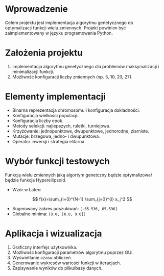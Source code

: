 # Wprowadzenie 

Celem projektu jest implementacja algorytmu genetycznego do optymalizacji funkcji wielu zmiennych. Projekt powinien być zaimplementowany w języku programowania Python. 

# Założenia projektu 

1. Implementacja algorytmu genetycznego dla problemów maksymalizacji i minimalizacji funkcji. 
2. Możliwość konfiguracji liczby zmiennych (np. 5, 10, 20, 27). 
 
# Elementy implementacji 

 - Binarna reprezentacja chromosomu i konfiguracja dokładności.
 - Konfiguracja wielkości populacji.
 - Konfiguracja liczby epok.
 - Metody selekcji: najlepszych, ruletki, turniejowa.
 - Krzyżowanie: jednopunktowe, dwupunktowe, jednorodne, ziarniste.
 - Mutacje: brzegowa, jedno- i dwupunktowa.
 - Operator inwersji i strategia elitarna. 
 
# Wybór funkcji testowych
 
 Funkcją wielu zmiennych jaką algortym genetczny będzie optymalizował będzie funkcja Hyperellipsoid.

- Wzór w Latex:

$$
f(x)=\sum_{i=0}^{N-1} \sum_{j=0}^{i} x_j^2
$$

- Sugerowany zakres poszukiwań: `[-65.536, 65.536]` 
- Globalne minima: `(0.0, [0.0, 0.0])`

# Aplikacja i wizualizacja 

 1. Graficzny interfejs użytkownika. 
 2. Możliwość konfiguracji parametrów algorytmu poprzez GUI. 
 3. Wyświetlanie czasu obliczeń. 
 4. Generowanie wykresów wartości funkcji w iteracjach. 
 5. Zapisywanie wyników do pliku/bazy danych. 
 